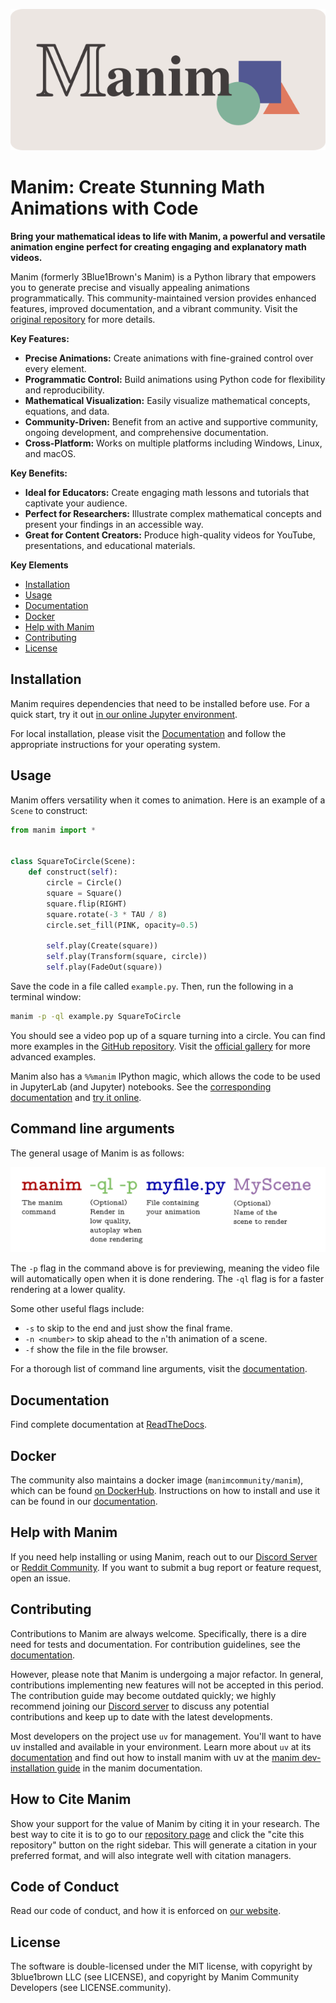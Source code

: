 <p align="center">
    <a href="https://www.manim.community/"><img src="https://raw.githubusercontent.com/ManimCommunity/manim/main/logo/cropped.png"></a>
</p>

# Manim: Create Stunning Math Animations with Code

**Bring your mathematical ideas to life with Manim, a powerful and versatile animation engine perfect for creating engaging and explanatory math videos.**

Manim (formerly 3Blue1Brown's Manim) is a Python library that empowers you to generate precise and visually appealing animations programmatically.  This community-maintained version provides enhanced features, improved documentation, and a vibrant community.  Visit the [original repository](https://github.com/ManimCommunity/manim) for more details.

**Key Features:**

*   **Precise Animations:** Create animations with fine-grained control over every element.
*   **Programmatic Control:** Build animations using Python code for flexibility and reproducibility.
*   **Mathematical Visualization:** Easily visualize mathematical concepts, equations, and data.
*   **Community-Driven:** Benefit from an active and supportive community, ongoing development, and comprehensive documentation.
*   **Cross-Platform:** Works on multiple platforms including Windows, Linux, and macOS.

**Key Benefits:**

*   **Ideal for Educators:** Create engaging math lessons and tutorials that captivate your audience.
*   **Perfect for Researchers:** Illustrate complex mathematical concepts and present your findings in an accessible way.
*   **Great for Content Creators:** Produce high-quality videos for YouTube, presentations, and educational materials.

**Key Elements**

*   [Installation](#installation)
*   [Usage](#usage)
*   [Documentation](#documentation)
*   [Docker](#docker)
*   [Help with Manim](#help-with-manim)
*   [Contributing](#contributing)
*   [License](#license)

## Installation

Manim requires dependencies that need to be installed before use. For a quick start, try it out [in our online Jupyter environment](https://try.manim.community/).

For local installation, please visit the [Documentation](https://docs.manim.community/en/stable/installation.html)
and follow the appropriate instructions for your operating system.

## Usage

Manim offers versatility when it comes to animation. Here is an example of a `Scene` to construct:

```python
from manim import *


class SquareToCircle(Scene):
    def construct(self):
        circle = Circle()
        square = Square()
        square.flip(RIGHT)
        square.rotate(-3 * TAU / 8)
        circle.set_fill(PINK, opacity=0.5)

        self.play(Create(square))
        self.play(Transform(square, circle))
        self.play(FadeOut(square))
```

Save the code in a file called `example.py`. Then, run the following in a terminal window:

```sh
manim -p -ql example.py SquareToCircle
```

You should see a video pop up of a square turning into a circle. You can find more examples in the
[GitHub repository](example_scenes). Visit the [official gallery](https://docs.manim.community/en/stable/examples.html) for more advanced examples.

Manim also has a `%%manim` IPython magic, which allows the code to be used in JupyterLab (and Jupyter) notebooks. See the
[corresponding documentation](https://docs.manim.community/en/stable/reference/manim.utils.ipython_magic.ManimMagic.html) and
[try it online](https://mybinder.org/v2/gh/ManimCommunity/jupyter_examples/HEAD?filepath=basic_example_scenes.ipynb).

## Command line arguments

The general usage of Manim is as follows:

![manim-illustration](https://raw.githubusercontent.com/ManimCommunity/manim/main/docs/source/_static/command.png)

The `-p` flag in the command above is for previewing, meaning the video file will automatically open when it is done rendering. The `-ql` flag is for a faster rendering at a lower quality.

Some other useful flags include:

-   `-s` to skip to the end and just show the final frame.
-   `-n <number>` to skip ahead to the `n`'th animation of a scene.
-   `-f` show the file in the file browser.

For a thorough list of command line arguments, visit the [documentation](https://docs.manim.community/en/stable/guides/configuration.html).

## Documentation

Find complete documentation at [ReadTheDocs](https://docs.manim.community/).

## Docker

The community also maintains a docker image (`manimcommunity/manim`), which can be found [on DockerHub](https://hub.docker.com/r/manimcommunity/manim).
Instructions on how to install and use it can be found in our [documentation](https://docs.manim.community/en/stable/installation/docker.html).

## Help with Manim

If you need help installing or using Manim, reach out to our [Discord
Server](https://www.manim.community/discord/) or [Reddit Community](https://www.reddit.com/r/manim). If you want to submit a bug report or feature request, open an issue.

## Contributing

Contributions to Manim are always welcome. Specifically, there is a dire need for tests and documentation. For contribution guidelines, see the [documentation](https://docs.manim.community/en/stable/contributing.html).

However, please note that Manim is undergoing a major refactor. In general,
contributions implementing new features will not be accepted in this period.
The contribution guide may become outdated quickly; we highly recommend joining our
[Discord server](https://www.manim.community/discord/) to discuss any potential
contributions and keep up to date with the latest developments.

Most developers on the project use `uv` for management. You'll want to have uv installed and available in your environment.
Learn more about `uv` at its [documentation](https://docs.astral.sh/uv/) and find out how to install manim with uv at the [manim dev-installation guide](https://docs.manim.community/en/latest/contributing/development.html) in the manim documentation.

## How to Cite Manim

Show your support for the value of Manim by citing it in your research. The best way to cite it is to go to our
[repository page](https://github.com/ManimCommunity/manim) and
click the "cite this repository" button on the right sidebar. This will generate
a citation in your preferred format, and will also integrate well with citation managers.

## Code of Conduct

Read our code of conduct, and how it is enforced on [our website](https://docs.manim.community/en/stable/conduct.html).

## License

The software is double-licensed under the MIT license, with copyright by 3blue1brown LLC (see LICENSE), and copyright by Manim Community Developers (see LICENSE.community).